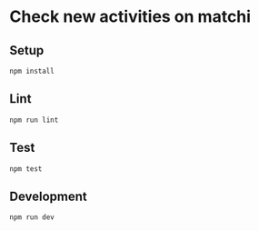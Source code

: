 # Check new activities on matchi


## Setup

```
npm install
```

## Lint

```
npm run lint
```

## Test

```
npm test
```

## Development

```
npm run dev
```
